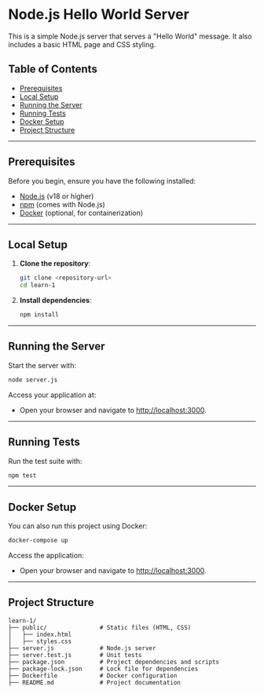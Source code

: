 # Node.js Hello World Server

This is a simple Node.js server that serves a "Hello World" message. It also includes a basic HTML page and CSS styling.

## Table of Contents
- [Prerequisites](#prerequisites)
- [Local Setup](#local-setup)
- [Running the Server](#running-the-server)
- [Running Tests](#running-tests)
- [Docker Setup](#docker-setup)
- [Project Structure](#project-structure)

---

## Prerequisites

Before you begin, ensure you have the following installed:
- [Node.js](https://nodejs.org/) (v18 or higher)
- [npm](https://www.npmjs.com/) (comes with Node.js)
- [Docker](https://www.docker.com/) (optional, for containerization)

---

## Local Setup

1. **Clone the repository**:
   ```bash
   git clone <repository-url>
   cd learn-1
   ```
2. **Install dependencies**:
   ```bash
   npm install
   ```

---

## Running the Server

Start the server with:
```bash
node server.js
```

Access your application at:
- Open your browser and navigate to [http://localhost:3000](http://localhost:3000).

---

## Running Tests

Run the test suite with:
```bash
npm test
```

---

## Docker Setup

You can also run this project using Docker:
```bash
docker-compose up
```

Access the application:
- Open your browser and navigate to [http://localhost:3000](http://localhost:3000).

---

## Project Structure

```
learn-1/
├── public/               # Static files (HTML, CSS)
│   ├── index.html
│   ├── styles.css
├── server.js             # Node.js server
├── server.test.js        # Unit tests
├── package.json          # Project dependencies and scripts
├── package-lock.json     # Lock file for dependencies
├── Dockerfile            # Docker configuration
├── README.md             # Project documentation
